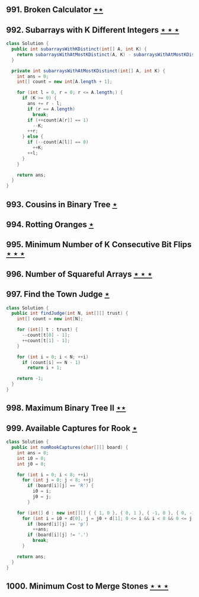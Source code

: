 ## 991. Broken Calculator [$\star\star$](https://leetcode.com/problems/broken-calculator)

## 992. Subarrays with K Different Integers [$\star\star\star$](https://leetcode.com/problems/subarrays-with-k-different-integers)

```java
class Solution {
  public int subarraysWithKDistinct(int[] A, int K) {
    return subarraysWithAtMostKDistinct(A, K) - subarraysWithAtMostKDistinct(A, K - 1);
  }

  private int subarraysWithAtMostKDistinct(int[] A, int K) {
    int ans = 0;
    int[] count = new int[A.length + 1];

    for (int l = 0, r = 0; r <= A.length;) {
      if (K >= 0) {
        ans += r - l;
        if (r == A.length)
          break;
        if (++count[A[r]] == 1)
          --K;
        ++r;
      } else {
        if (--count[A[l]] == 0)
          ++K;
        ++l;
      }
    }

    return ans;
  }
}
```

## 993. Cousins in Binary Tree [$\star$](https://leetcode.com/problems/cousins-in-binary-tree)

## 994. Rotting Oranges [$\star$](https://leetcode.com/problems/rotting-oranges)

## 995. Minimum Number of K Consecutive Bit Flips [$\star\star\star$](https://leetcode.com/problems/minimum-number-of-k-consecutive-bit-flips)

## 996. Number of Squareful Arrays [$\star\star\star$](https://leetcode.com/problems/number-of-squareful-arrays)

## 997. Find the Town Judge [$\star$](https://leetcode.com/problems/find-the-town-judge)

```java
class Solution {
  public int findJudge(int N, int[][] trust) {
    int[] count = new int[N];

    for (int[] t : trust) {
      --count[t[0] - 1];
      ++count[t[1] - 1];
    }

    for (int i = 0; i < N; ++i)
      if (count[i] == N - 1)
        return i + 1;

    return -1;
  }
}
```

## 998. Maximum Binary Tree II [$\star\star$](https://leetcode.com/problems/maximum-binary-tree-ii)

## 999. Available Captures for Rook [$\star$](https://leetcode.com/problems/available-captures-for-rook)

```java
class Solution {
  public int numRookCaptures(char[][] board) {
    int ans = 0;
    int i0 = 0;
    int j0 = 0;

    for (int i = 0; i < 8; ++i)
      for (int j = 0; j < 8; ++j)
        if (board[i][j] == 'R') {
          i0 = i;
          j0 = j;
        }

    for (int[] d : new int[][] { { 1, 0 }, { 0, 1 }, { -1, 0 }, { 0, -1 } })
      for (int i = i0 + d[0], j = j0 + d[1]; 0 <= i && i < 8 && 0 <= j && j < 8; i += d[0], j += d[1]) {
        if (board[i][j] == 'p')
          ++ans;
        if (board[i][j] != '.')
          break;
      }

    return ans;
  }
}
```

## 1000. Minimum Cost to Merge Stones [$\star\star\star$](https://leetcode.com/problems/minimum-cost-to-merge-stones)
